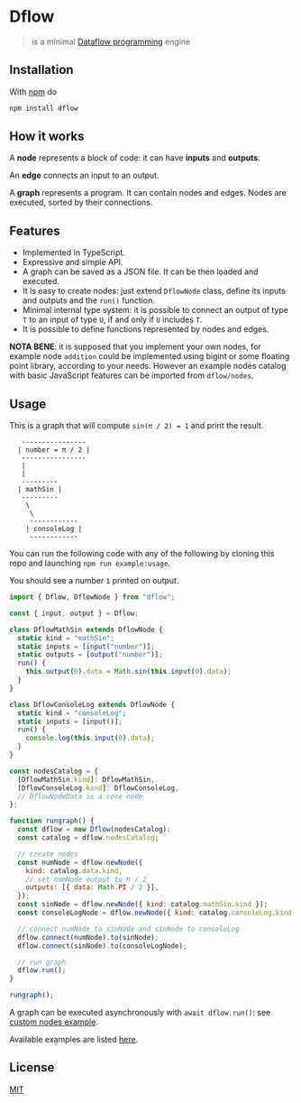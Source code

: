# Dflow

> is a minimal [Dataflow programming][dataflow-wikipedia] engine

## Installation

With [npm](https://npmjs.org/) do

```sh
npm install dflow
```

## How it works

A **node** represents a block of code: it can have **inputs** and **outputs**.

An **edge** connects an input to an output.

A **graph** represents a program.
It can contain nodes and edges. Nodes are executed, sorted by their connections.

## Features

- Implemented in TypeScript.
- Expressive and simple API.
- A graph can be saved as a JSON file. It can be then loaded and executed.
- It is easy to create nodes: just extend `DflowNode` class, define its inputs and outputs and the `run()` function.
- Minimal internal type system: it is possible to connect an output of type `T` to an input of type `U`, if and only if `U` includes `T`.
- It is possible to define functions represented by nodes and edges.

**NOTA BENE**: it is supposed that you implement your own nodes, for example node `addition` could be implemented using bigint or some floating point library, according to your needs.
However an example nodes catalog with basic JavaScript features can be imported from `dflow/nodes`.

## Usage

This is a graph that will compute `sin(π / 2) = 1` and print the result.

```
   ----------------
  | number = π / 2 |
   ----------------
   |
   |
   ---------
  | mathSin |
   ---------
    \
     \
     ------------
    | consoleLog |
     ------------
```

You can run the following code with any of the following by cloning this repo and launching `npm run example:usage`.

You should see a number `1` printed on output.

```javascript
import { Dflow, DflowNode } from "dflow";

const { input, output } = Dflow;

class DflowMathSin extends DflowNode {
  static kind = "mathSin";
  static inputs = [input("number")];
  static outputs = [output("number")];
  run() {
    this.output(0).data = Math.sin(this.input(0).data);
  }
}

class DflowConsoleLog extends DflowNode {
  static kind = "consoleLog";
  static inputs = [input()];
  run() {
    console.log(this.input(0).data);
  }
}

const nodesCatalog = {
  [DflowMathSin.kind]: DflowMathSin,
  [DflowConsoleLog.kind]: DflowConsoleLog,
  // DflowNodeData is a core node
};

function rungraph() {
  const dflow = new Dflow(nodesCatalog);
  const catalog = dflow.nodesCatalog;

  // create nodes
  const numNode = dflow.newNode({
    kind: catalog.data.kind,
    // set numNode output to π / 2
    outputs: [{ data: Math.PI / 2 }],
  });
  const sinNode = dflow.newNode({ kind: catalog.mathSin.kind });
  const consoleLogNode = dflow.newNode({ kind: catalog.consoleLog.kind });

  // connect numNode to sinNode and sinNode to consoleLog
  dflow.connect(numNode).to(sinNode);
  dflow.connect(sinNode).to(consoleLogNode);

  // run graph
  dflow.run();
}

rungraph();
```

A graph can be executed asynchronously with `await dflow.run()`: see [custom nodes example](https://github.com/fibo/dflow/blob/main/examples/custom-nodes.js).

Available examples are listed [here](https://github.com/fibo/dflow/blob/main/examples).

## License

[MIT](https://fibo.github.io/mit-license)

[dataflow-wikipedia]: http://en.wikipedia.org/wiki/Dataflow_programming "Dataflow programming"

